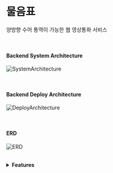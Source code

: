 # 물음표
양방향 수어 통역이 가능한 웹 영상통화 서비스

<br/>

#### Backend System Architecture
![SystemArchitecture](./image/SystemArchitecture.drawio.png)

<br/>

#### Backend Deploy Architecture
![DeployArchitecture](./image/DeployArchitecture.drawio.png)

<br/>

#### ERD
![ERD](./image/gul_erd.drawio.png)

<br/>
<details markdown="1">
<summary><b> Features </b></summary>

<br/>

##### 애플리케이션 서버



<br/>


> 제가 구현한 기능을 표시했습니다.

</details>